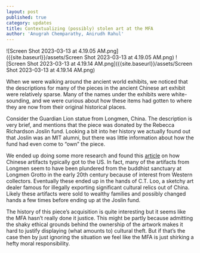 ```yaml
---
layout: post
published: true
category: updates
title: Contextualizing (possibly) stolen art at the MFA
author: 'Anugrah Chemparathy, Anirudh Rahul'
---
```


![Screen Shot 2023-03-13 at 4.19.05 AM.png]({{site.baseurl}}/assets/Screen Shot 2023-03-13 at 4.19.05 AM.png)
![Screen Shot 2023-03-13 at 4.19.14 AM.png]({{site.baseurl}}/assets/Screen Shot 2023-03-13 at 4.19.14 AM.png)


When we were walking around the ancient world exhibits, we noticed that the descriptions for many of the pieces in the ancient Chinese art exhibit were relatively sparse. Many of the names under the exhibits were white-sounding, and we were curious about how these items had gotten to where they are now from their original historical places.

Consider the Guardian Lion statue from Longmen, China. The description is very brief, and mentions that the piece was donated by the Rebecca Richardson Joslin fund. Looking a bit into her history we actually found out that Joslin was an MIT alumni, but there was little information about how the fund had even come to “own” the piece.

We ended up doing some more research  and found this [article](https://www.washingtonpost.com/entertainment/books/how-asian-art-came-to-america-the-china-collectors/2015/03/11/6cd02c52-c737-11e4-b2a1-bed1aaea2816_story.html) on how Chinese artifacts typically got to the US. In fact, many of the artifacts from Longmen seem to have been plundered from the buddhist sanctuary at Longmen Grotto in the early 20th century because of interest from Western collectors. Eventually these ended up in the hands of C.T. Loo, a sketchy art dealer famous for illegally exporting significant cultural relics out of China. Likely these artifacts were sold to wealthy families and possibly changed hands a few times before ending up at the Joslin fund.

The history of this piece’s acquisition is quite interesting but it seems like the MFA hasn’t really done it justice. This might be partly because admitting the shaky ethical grounds behind the ownership of the artwork makes it hard to justify displaying (what amounts to) cultural theft. But if that’s the case then by just ignoring the situation we feel like the MFA is just shirking a hefty moral responsibility.
